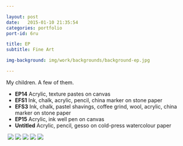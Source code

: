 ```yaml
---

layout: post
date:   2015-01-10 21:35:54
categories: portfolio
port-id: 6ru

title: EP
subtitle: Fine Art

img-background: img/work/backgrounds/background-ep.jpg

---
```


My children. A few of them.

- <b>EP14</b> Acrylic, texture pastes on canvas
- <b>EFS1</b> Ink, chalk, acrylic, pencil, china marker on stone paper
- <b>EFS3</b> Ink, chalk, pastel shavings, coffee grind, wool, acrylic, china marker on stone paper
- <b>EP15</b> Acrylic, ink well pen on canvas
- <b>Untitled</b> Acrylic, pencil, gesso on cold-press watercolour paper

<div class="image-container">
    <img class="clear" src=""/>
    <img class="w2" src="./img/work/ep/ep14.jpg"/>
    <img class="w2" src="./img/work/ep/efs1.jpg"/>
    <img class="w2" src="./img/work/ep/efs3.jpg"/>
    <img class="w2" src="./img/work/ep/ep15.jpg"/>
    <img class="w2" src="./img/work/ep/ep-study.jpg"/>
</div>
